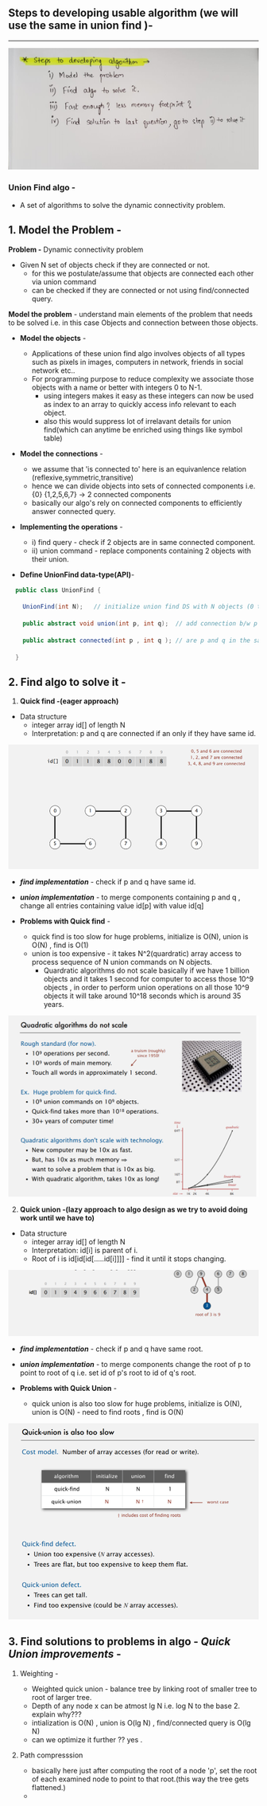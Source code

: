 ## Steps to developing usable algorithm (we will use the same in union find )- 
---------
![alt](/resources/images/01.jpeg) 

### Union Find algo - 
  * A set of algorithms to solve the dynamic connectivity problem.

## 1. Model the Problem - 

**Problem -** Dynamic connectivity problem
  * Given N set of objects check if they are connected or not.
    * for this we postulate/assume that objects are connected each other via union command
    * can be checked if they are connected or not using find/connected query. 


**Model the problem**   - understand main elements of the problem that needs to be solved i.e. in this case Objects and connection between those objects.

  - **Model the objects** - 
    - Applications of these union find algo involves objects of all types such as pixels in images, computers in network, friends in social network etc..
    - For programming purpose to reduce complexity we associate those objects with a name or better with integers 0 to N-1.
      - using integers makes it easy as these integers can now be used as index to an array to quickly access info relevant to each object.
      - also this would suppress lot of irrelavant details for union find(which can anytime be enriched using things like symbol table)
  

  - **Model the connections** - 
    - we assume that 'is connected to' here is an equivanlence relation (reflexive,symmetric,transitive)
    - hence we can divide objects into sets of connected components i.e. {0} {1,2,5,6,7} -> 2 connected components
    - basically our algo's rely on connected components to efficiently answer connected query.


  - **Implementing the operations** - 
    - i) find query - check if 2 objects are in same connected component.
    - ii) union command - replace components containing 2 objects with their union.

  - **Define UnionFind data-type(API)**- 
  ```java
    public class UnionFind {

      UnionFind(int N);   // initialize union find DS with N objects (0 to N-1)
      
      public abstract void union(int p, int q);  // add connection b/w p and q

      public abstract connected(int p , int q ); // are p and q in the same component ??

    }
  
  ```


## 2. Find algo to solve it - 

  1. **Quick find -(eager approach)** 
  - Data structure 
      - integer array id[] of length N
      - Interpretation: p and q are connected if an only if they have same id.


![alt](/resources/images/02.PNG)


  - ***find implementation*** - check if p and q have same id.
  - ***union implementation*** - to merge components containing p and q , change all entries containing value id[p] with value id[q]
    
 - **Problems with Quick find** - 
    * quick find is too slow for huge problems, initialize is O(N), union is O(N) , find is O(1)
    * union is too expensive - it takes N^2(quardratic) array access to process sequence of N union commands on N objects.
      * Quardratic algorithms do not scale basically if we have 1 billion objects and it takes 1 second for computer to access those 10^9 objects , in order to perform
      union operations on all those 10^9 objects it will take around 10^18 seconds which is around 35 years.

![alt](/resources/images/03.PNG)

  2. **Quick union -(lazy approach to algo design as we try to avoid doing work until we have to)** 
  - Data structure 
      - integer array id[] of length N
      - Interpretation: id[i] is parent of i.
      - Root of i is id[id[id[.....id[i]]]] - find it until it stops changing.


![alt](/resources/images/04.PNG)


  - ***find implementation*** - check if p and q have same root.
  - ***union implementation*** - to merge components change the root of p to point to root of q i.e. set id of p's root to id of q's root.
    
 - **Problems with Quick Union** - 
    * quick union is also too slow for huge problems, initialize is O(N), union is O(N) - need to find roots , find is O(N)


![alt](/resources/images/05.PNG)



## 3. Find solutions to problems in algo - ***Quick Union improvements*** - 

  1. Weighting - 
      * Weighted quick union -  balance tree by linking root of smaller tree to root of larger tree.
      * Depth of any node x can be atmost lg N i.e. log N to the base 2. explain why???
      * intialization is O(N) , union is O(lg N) , find/connected query is O(lg N)
      * can we optimize it further ?? yes .

  2. Path compresssion
      * basically here just after computing the root of a node 'p', set the root of each examined node to point to that root.(this way the tree gets flattened.)
      * 
